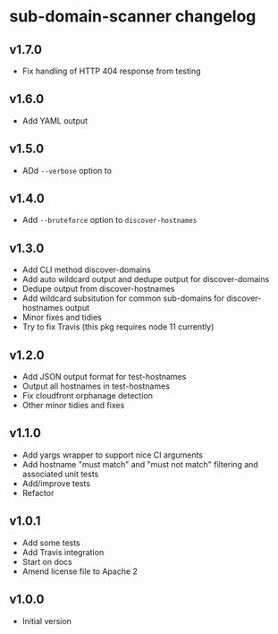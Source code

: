 # sub-domain-scanner changelog

## v1.7.0
* Fix handling of HTTP 404 response from testing

## v1.6.0
* Add YAML output

## v1.5.0
* ADd `--verbose` option to 

## v1.4.0
* Add `--bruteforce` option to `discover-hostnames`

## v1.3.0
* Add CLI method discover-domains
* Add auto wildcard output and dedupe output for discover-domains
* Dedupe output from discover-hostnames
* Add wildcard subsitution for common sub-domains for discover-hostnames output
* Minor fixes and tidies
* Try to fix Travis (this pkg requires node 11 currently)

## v1.2.0
* Add JSON output format for test-hostnames
* Output all hostnames in test-hostnames
* Fix cloudfront orphanage detection
* Other minor tidies and fixes

## v1.1.0
* Add yargs wrapper to support nice CI arguments
* Add hostname "must match" and "must not match" filtering and associated unit tests
* Add/improve tests
* Refactor

## v1.0.1
* Add some tests
* Add Travis integration
* Start on docs
* Amend license file to Apache 2

## v1.0.0
* Initial version
